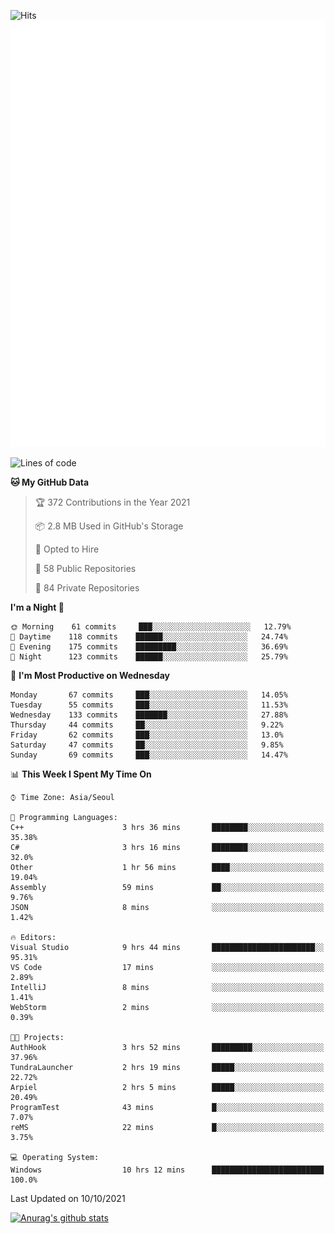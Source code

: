 ![Hits](https://hits.seeyoufarm.com/api/count/incr/badge.svg?url=https%3A%2F%2Fgithub.com%2Fkokose1234&count_bg=%2379C83D&title_bg=%23555555&icon=apple.svg&icon_color=%23E7E7E7&title=hits&edge_flat=false)
<br/>
![Metrics](https://github.com/kokose1234/kokose1234/blob/main/github-metrics.svg)

<!--START_SECTION:waka-->
![Lines of code](https://img.shields.io/badge/From%20Hello%20World%20I%27ve%20Written-11.8%20million%20lines%20of%20code-blue)

**🐱 My GitHub Data** 

> 🏆 372 Contributions in the Year 2021
 > 
> 📦 2.8 MB Used in GitHub's Storage 
 > 
> 💼 Opted to Hire
 > 
> 📜 58 Public Repositories 
 > 
> 🔑 84 Private Repositories  
 > 
**I'm a Night 🦉** 

```text
🌞 Morning    61 commits     ███░░░░░░░░░░░░░░░░░░░░░░   12.79% 
🌆 Daytime    118 commits    ██████░░░░░░░░░░░░░░░░░░░   24.74% 
🌃 Evening    175 commits    █████████░░░░░░░░░░░░░░░░   36.69% 
🌙 Night      123 commits    ██████░░░░░░░░░░░░░░░░░░░   25.79%

```
📅 **I'm Most Productive on Wednesday** 

```text
Monday       67 commits     ███░░░░░░░░░░░░░░░░░░░░░░   14.05% 
Tuesday      55 commits     ███░░░░░░░░░░░░░░░░░░░░░░   11.53% 
Wednesday    133 commits    ███████░░░░░░░░░░░░░░░░░░   27.88% 
Thursday     44 commits     ██░░░░░░░░░░░░░░░░░░░░░░░   9.22% 
Friday       62 commits     ███░░░░░░░░░░░░░░░░░░░░░░   13.0% 
Saturday     47 commits     ██░░░░░░░░░░░░░░░░░░░░░░░   9.85% 
Sunday       69 commits     ███░░░░░░░░░░░░░░░░░░░░░░   14.47%

```


📊 **This Week I Spent My Time On** 

```text
⌚︎ Time Zone: Asia/Seoul

💬 Programming Languages: 
C++                      3 hrs 36 mins       ████████░░░░░░░░░░░░░░░░░   35.38% 
C#                       3 hrs 16 mins       ████████░░░░░░░░░░░░░░░░░   32.0% 
Other                    1 hr 56 mins        ████░░░░░░░░░░░░░░░░░░░░░   19.04% 
Assembly                 59 mins             ██░░░░░░░░░░░░░░░░░░░░░░░   9.76% 
JSON                     8 mins              ░░░░░░░░░░░░░░░░░░░░░░░░░   1.42%

🔥 Editors: 
Visual Studio            9 hrs 44 mins       ███████████████████████░░   95.31% 
VS Code                  17 mins             ░░░░░░░░░░░░░░░░░░░░░░░░░   2.89% 
IntelliJ                 8 mins              ░░░░░░░░░░░░░░░░░░░░░░░░░   1.41% 
WebStorm                 2 mins              ░░░░░░░░░░░░░░░░░░░░░░░░░   0.39%

🐱‍💻 Projects: 
AuthHook                 3 hrs 52 mins       █████████░░░░░░░░░░░░░░░░   37.96% 
TundraLauncher           2 hrs 19 mins       █████░░░░░░░░░░░░░░░░░░░░   22.72% 
Arpiel                   2 hrs 5 mins        █████░░░░░░░░░░░░░░░░░░░░   20.49% 
ProgramTest              43 mins             █░░░░░░░░░░░░░░░░░░░░░░░░   7.07% 
reMS                     22 mins             █░░░░░░░░░░░░░░░░░░░░░░░░   3.75%

💻 Operating System: 
Windows                  10 hrs 12 mins      █████████████████████████   100.0%

```


 Last Updated on 10/10/2021
<!--END_SECTION:waka-->

[![Anurag's github stats](https://github-readme-stats.vercel.app/api?username=kokose1234&theme=dracula)](https://github.com/anuraghazra/github-readme-stats)



	
